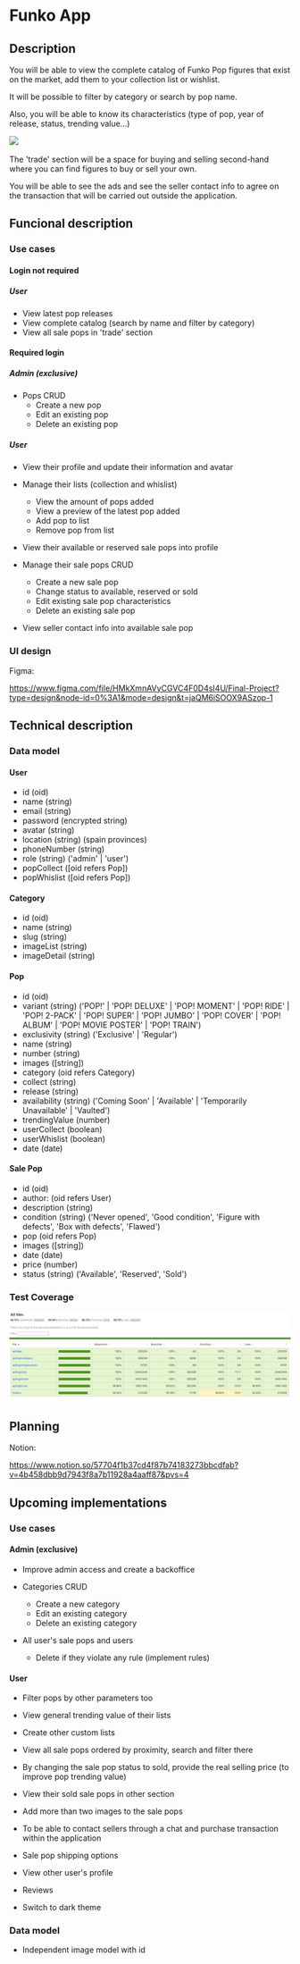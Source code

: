 # Funko App

## Description

You will be able to view the complete catalog of Funko Pop figures that exist on the market, add them to your collection list or wishlist.

It will be possible to filter by category or search by pop name.

Also, you will be able to know its characteristics (type of pop, year of release, status, trending value...)

![](https://github.com/Shapphiraa/isdi-parttime-202303/blob/feature/fullstack/staff/aida-martin/fullstack/project/doc/deadpool.gif)

The 'trade' section will be a space for buying and selling second-hand where you can find figures to buy or sell your own.

You will be able to see the ads and see the seller contact info to agree on the transaction that will be carried out outside the application.

## Funcional description

### Use cases

#### Login not required

##### User

- View latest pop releases
- View complete catalog (search by name and filter by category)
- View all sale pops in 'trade' section

#### Required login

##### Admin (exclusive)

- Pops CRUD
    - Create a new pop
    - Edit an existing pop
    - Delete an existing pop

##### User

- View their profile and update their information and avatar

- Manage their lists (collection and whislist)
    - View the amount of pops added
    - View a preview of the latest pop added
    - Add pop to list
    - Remove pop from list

- View their available or reserved sale pops into profile
- Manage their sale pops CRUD
    - Create a new sale pop
    - Change status to available, reserved or sold
    - Edit existing sale pop characteristics
    - Delete an existing sale pop
- View seller contact info into available sale pop

### UI design

Figma:

https://www.figma.com/file/HMkXmnAVyCGVC4F0D4sI4U/Final-Project?type=design&node-id=0%3A1&mode=design&t=jaQM6iSOOX9ASzop-1

## Technical description

### Data model

#### User
- id (oid)
- name (string)
- email (string)
- password (encrypted string)
- avatar (string)
- location (string) (spain provinces)
- phoneNumber (string)
- role (string)  ('admin' | 'user')
- popCollect ([oid refers Pop])
- popWhislist ([oid refers Pop])

#### Category
- id (oid)
- name (string)
- slug (string)
- imageList (string)
- imageDetail (string)

#### Pop
- id (oid)
- variant (string) ('POP!'
      | 'POP! DELUXE'
      | 'POP! MOMENT'
      | 'POP! RIDE'
      | 'POP! 2-PACK'
      | 'POP! SUPER'
      | 'POP! JUMBO'
      | 'POP! COVER'
      | 'POP! ALBUM'
      | 'POP! MOVIE POSTER'
      | 'POP! TRAIN')
- exclusivity (string) ('Exclusive' | 'Regular')
- name (string)
- number (string)
- images ([string])
- category (oid refers Category)
- collect (string)
- release (string)
- availability (string) ('Coming Soon' | 'Available' | 'Temporarily Unavailable' | 'Vaulted')
- trendingValue (number)
- userCollect (boolean)
- userWhislist (boolean)
- date (date)


#### Sale Pop
- id (oid)
- author: (oid refers User)
- description (string)
- condition (string) ('Never opened', 'Good condition', 'Figure with defects', 'Box with defects', 'Flawed')
- pop (oid refers Pop)
- images ([string])
- date (date)
- price (number)
- status (string) ('Available', 'Reserved', 'Sold')


### Test Coverage

![](https://github.com/Shapphiraa/funko-app/blob/develop/public/coverage.png)

## Planning

Notion:

https://www.notion.so/57704f1b37cd4f87b74183273bbcdfab?v=4b458dbb9d7943f8a7b11928a4aaff87&pvs=4

## Upcoming implementations

### Use cases

#### Admin (exclusive)

- Improve admin access and create a backoffice

- Categories CRUD
    - Create a new category
    - Edit an existing category
    - Delete an existing category

- All user's sale pops and users
    - Delete if they violate any rule (implement rules)

#### User

- Filter pops by other parameters too

- View general trending value of their lists
- Create other custom lists

- View all sale pops ordered by proximity, search and filter there
- By changing the sale pop status to sold, provide the real selling price (to improve pop trending value)
- View their sold sale pops in other section
- Add more than two images to the sale pops
- To be able to contact sellers through a chat and purchase transaction within the application
- Sale pop shipping options
- View other user's profile
- Reviews

- Switch to dark theme

### Data model

- Independent image model with id
